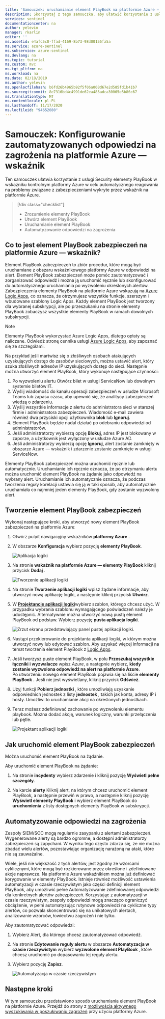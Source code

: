 ```yaml
---
title: 'Samouczek: uruchamianie element PlayBook na platformie Azure — wskaźnik'
description: Skorzystaj z tego samouczka, aby ułatwić korzystanie z usługi Security elementy PlayBook w wskaźniku kontrolnym platformy Azure, aby ustawiać automatyczne reagowanie na zagrożenia związane z zabezpieczeniami.
services: sentinel
documentationcenter: na
author: yelevin
manager: rkarlin
editor: ''
ms.assetid: e4afc5c8-ffad-4169-8b73-98d00155fa5a
ms.service: azure-sentinel
ms.subservice: azure-sentinel
ms.devlang: na
ms.topic: tutorial
ms.custom: mvc
ms.tgt_pltfrm: na
ms.workload: na
ms.date: 02/18/2019
ms.author: yelevin
ms.openlocfilehash: b6fd26b4965b92f5f06a008d67e2d585fd1b41b7
ms.sourcegitcommit: 8e7316bd4c4991de62ea485adca30065e5b86c67
ms.translationtype: MT
ms.contentlocale: pl-PL
ms.lasthandoff: 11/17/2020
ms.locfileid: "94652080"
---
```

# <a name="tutorial-set-up-automated-threat-responses-in-azure-sentinel"></a>Samouczek: Konfigurowanie zautomatyzowanych odpowiedzi na zagrożenia na platformie Azure — wskaźnik



Ten samouczek ułatwia korzystanie z usługi Security elementy PlayBook w wskaźniku kontrolnym platformy Azure w celu automatycznego reagowania na problemy związane z zabezpieczeniami wykryte przez wskaźnik na platformie Azure.


> [!div class="checklist"]
> * Zrozumienie elementy PlayBook
> * Utwórz element PlayBook
> * Uruchamianie element PlayBook
> * Automatyzowanie odpowiedzi na zagrożenia


## <a name="what-is-a-security-playbook-in-azure-sentinel"></a>Co to jest element PlayBook zabezpieczeń na platformie Azure — wskaźnik?

Element PlayBook zabezpieczeń to zbiór procedur, które mogą być uruchamiane z obszaru wskaźnikowego platformy Azure w odpowiedzi na alert. Element PlayBook zabezpieczeń może pomóc zautomatyzować i zorganizować odpowiedź i można ją uruchomić ręcznie lub skonfigurować do automatycznego uruchamiania po wyzwoleniu określonych alertów. Zabezpieczenia elementy PlayBook na platformie Azure wskazują na [Azure Logic Apps](../logic-apps/logic-apps-overview.md), co oznacza, że otrzymujesz wszystkie funkcje, szerszym i wbudowane szablony Logic Apps. Każdy element PlayBook jest tworzony dla wybranej subskrypcji, ale po przeszukaniu na stronie elementy PlayBook zobaczysz wszystkie elementy PlayBook w ramach dowolnych subskrypcji.

> [!NOTE]
> Elementy PlayBook wykorzystać Azure Logic Apps, dlatego opłaty są naliczane. Odwiedź stronę cennika usługi [Azure Logic Apps](https://azure.microsoft.com/pricing/details/logic-apps/), aby zapoznać się ze szczegółami.

Na przykład jeśli martwisz się o złośliwych osobach atakujących uzyskujących dostęp do zasobów sieciowych, można ustawić alert, który szuka złośliwych adresów IP uzyskujących dostęp do sieci. Następnie można utworzyć element PlayBook, który wykonuje następujące czynności:
1. Po wyzwoleniu alertu Otwórz bilet w usługi ServiceNow lub dowolnym systemie biletów IT.
2. Wyślij wiadomość do kanału operacji zabezpieczeń w usłudze Microsoft Teams lub zapasu czasu, aby upewnić się, że analitycy zabezpieczeń wiedzą o zdarzeniu.
3. Wyślij wszystkie informacje z alertu do administratora sieci w starszej firmie i administratora zabezpieczeń. Wiadomość e-mail zawiera również dwa przyciski opcji użytkownika **blok** lub **Ignoruj**.
4. Element PlayBook będzie nadal działać po odebraniu odpowiedzi od administratorów.
5. Jeśli administratorzy wybierzą opcję **Blokuj**, adres IP jest blokowany w zaporze, a użytkownik jest wyłączony w usłudze Azure AD.
6. Jeśli administratorzy wybierzą opcję **Ignoruj**, alert zostanie zamknięty w obszarze Azure — wskaźnik i zdarzenie zostanie zamknięte w usługi ServiceNow.

Elementy PlayBook zabezpieczeń można uruchomić ręcznie lub automatycznie. Uruchamianie ich ręcznie oznacza, że po otrzymaniu alertu można uruchomić element PlayBook na żądanie jako odpowiedź na wybrany alert. Uruchamianie ich automatycznie oznacza, że podczas tworzenia reguły korelacji ustawia się ją w taki sposób, aby automatycznie uruchamiała co najmniej jeden elementy PlayBook, gdy zostanie wyzwolony alert.


## <a name="create-a-security-playbook"></a>Tworzenie element PlayBook zabezpieczeń

Wykonaj następujące kroki, aby utworzyć nowy element PlayBook zabezpieczeń na platformie Azure:

1. Otwórz pulpit nawigacyjny wskaźników **platformy Azure** .
2. W obszarze **Konfiguracja** wybierz pozycję **elementy PlayBook**.

   ![Aplikacja logiki](./media/tutorial-respond-threats-playbook/playbookimg.png)

3. Na stronie **wskaźnik na platformie Azure — elementy PlayBook** kliknij przycisk **Dodaj** .

   ![Tworzenie aplikacji logiki](./media/tutorial-respond-threats-playbook/create-playbook.png) 

4. Na stronie **Tworzenie aplikacji logiki** wpisz żądane informacje, aby utworzyć nową aplikację logiki, a następnie kliknij przycisk **Utwórz**. 

5. W [**Projektancie aplikacji logiki**](../logic-apps/logic-apps-overview.md)wybierz szablon, którego chcesz użyć. W przypadku wybrania szablonu wymagającego poświadczeń należy je udostępnić. Alternatywnie można utworzyć nową pustą element PlayBook od podstaw. Wybierz pozycję **pusta aplikacja logiki**. 

   ![Zrzut ekranu przedstawiający panel pustej aplikacji logiki.](./media/tutorial-respond-threats-playbook/playbook-template.png)

6. Nastąpi przekierowanie do projektanta aplikacji logiki, w którym można utworzyć nowy lub edytować szablon. Aby uzyskać więcej informacji na temat tworzenia element PlayBook z [Logic Apps](../logic-apps/logic-apps-create-logic-apps-from-templates.md).

7. Jeśli tworzysz puste element PlayBook, w polu **Przeszukaj wszystkie łączniki i wyzwalacze** wpisz *Azure*, a następnie wybierz, **kiedy zostanie wyzwolona odpowiedź na alert na platformie Azure**. <br>Po utworzeniu nowego element PlayBook pojawia się na liście **elementy PlayBook** . Jeśli nie jest wyświetlany, kliknij przycisk **Odśwież**.

1. Użyj funkcji **Pobierz jednostki** , które umożliwiają uzyskanie odpowiednich jednostek z listy **jednostek** , takich jak konta, adresy IP i hosty. Umożliwi to uruchamianie akcji na określonych jednostkach.

7. Teraz możesz zdefiniować zachowanie po wyzwoleniu elementu playbook. Można dodać akcję, warunek logiczny, warunki przełączenia lub pętle.

   ![Projektant aplikacji logiki](./media/tutorial-respond-threats-playbook/logic-app.png)

## <a name="how-to-run-a-security-playbook"></a>Jak uruchomić element PlayBook zabezpieczeń

Można uruchomić element PlayBook na żądanie.

Aby uruchomić element PlayBook na żądanie:

1. Na stronie **incydenty** wybierz zdarzenie i kliknij pozycję **Wyświetl pełne szczegóły**.

2. Na karcie **alerty** Kliknij alert, na którym chcesz uruchomić element PlayBook, a następnie przewiń w prawo, a następnie kliknij pozycję **Wyświetl elementy PlayBook** i wybierz element PlayBook do **uruchomienia** z listy dostępnych elementy PlayBook w subskrypcji. 



## <a name="automate-threat-responses"></a>Automatyzowanie odpowiedzi na zagrożenia

Zespoły SIEM/SOC mogą regularnie zasypaniu z alertami zabezpieczeń. Wygenerowane alerty są bardzo ogromne, a dostępni administratorzy zabezpieczeń są zapychani. W wyniku tego często zdarza się, że nie można zbadać wielu alertów, pozostawiając organizację narażoną na ataki, które nie są zauważalne. 

Wiele, jeśli nie większość z tych alertów, jest zgodny ze wzorcami cyklicznymi, które mogą być rozkierowane przez określone i zdefiniowane akcje naprawcze. Na platformie Azure wskaźnikiem można już definiować korygowanie w elementy PlayBook. Istnieje również możliwość ustawienia automatyzacji w czasie rzeczywistym jako części definicji element PlayBook, aby umożliwić pełne Automatyzowanie zdefiniowanej odpowiedzi dla konkretnych alertów zabezpieczeń. Korzystając z automatyzacji w czasie rzeczywistym, zespoły odpowiedzi mogą znacząco ograniczyć obciążenie, w pełni automatyzując rutynowe odpowiedzi na cykliczne typy alertów, co pozwala skoncentrować się na unikatowych alertach, analizowanie wzorców, łowiectwu zagrożeń i nie tylko.

Aby zautomatyzować odpowiedzi:

1. Wybierz Alert, dla którego chcesz zautomatyzować odpowiedź.
1. Na stronie **Edytowanie reguły alertu** w obszarze **Automatyzacja w czasie rzeczywistym** wybierz **wyzwolone element PlayBook** , które chcesz uruchomić po dopasowaniu tej reguły alertu.
1. Wybierz pozycję **Zapisz**.

   ![Automatyzacja w czasie rzeczywistym](./media/tutorial-detect-threats/rt-configuration.png)






## <a name="next-steps"></a>Następne kroki

W tym samouczku przedstawiono sposób uruchamiania element PlayBook na platformie Azure. Przejdź do strony z [możliwością aktywnego wyszukiwania w poszukiwaniu zagrożeń](hunting.md) przy użyciu platformy Azure.